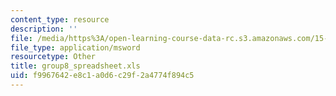 ```yaml
---
content_type: resource
description: ''
file: /media/https%3A/open-learning-course-data-rc.s3.amazonaws.com/15-066j-system-optimization-and-analysis-for-manufacturing-summer-2003/f9967642e8c1a0d6c29f2a4774f894c5_group8_spreadsheet.xls
file_type: application/msword
resourcetype: Other
title: group8_spreadsheet.xls
uid: f9967642-e8c1-a0d6-c29f-2a4774f894c5
---
```

